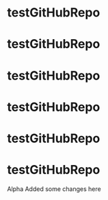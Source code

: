 # testGitHubRepo
# testGitHubRepo
# testGitHubRepo
# testGitHubRepo
# testGitHubRepo
# testGitHubRepo
Alpha Added some changes here